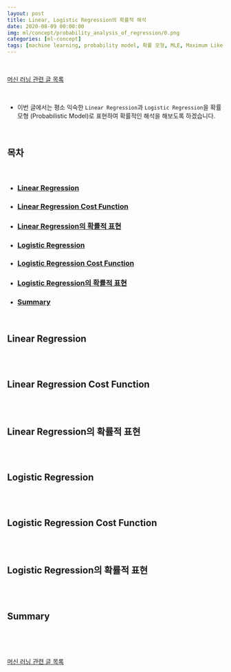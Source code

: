 ```yaml
---
layout: post
title: Linear, Logistic Regression의 확률적 해석
date: 2020-08-09 00:00:00
img: ml/concept/probability_analysis_of_regression/0.png
categories: [ml-concept] 
tags: [machine learning, probability model, 확률 모형, MLE, Maximum Likelihood Estimation, Discriminative model, linear regression, logistic regression] # add tag
---
```


<br>

[머신 러닝 관련 글 목록](https://gaussian37.github.io/ml-concept-table/)

<br>

- 이번 글에서는 평소 익숙한 `Linear Regression`과 `Logistic Regression`을 확률 모형 (Probabilistic Model)로 표현하여 확률적인 해석을 해보도록 하겠습니다.

<br>

## **목차**

<br>

- ### [Linear Regression](#linear-regression-1)
- ### [Linear Regression Cost Function](#linear-regression-cost-function-1)
- ### [Linear Regression의 확률적 표현](#linear-regression의-확률적-표현-1)
- ### [Logistic Regression](#logistic-regression-1)
- ### [Logistic Regression Cost Function](#logistic-regression-cost-function-1)
- ### [Logistic Regression의 확률적 표현](#logistic-regression의-확률적-표현-1)
- ### [Summary](#summary)

<br>

## **Linear Regression**

<br>



<br>

## **Linear Regression Cost Function**

<br>

<br>

## **Linear Regression의 확률적 표현**

<br>

<br>

## **Logistic Regression**

<br>

<br>

## **Logistic Regression Cost Function**

<br>

<br>

## **Logistic Regression의 확률적 표현**

<br>

<br>

## **Summary**

<br>

<br>



<br>

[머신 러닝 관련 글 목록](https://gaussian37.github.io/ml-concept-table/)

<br>